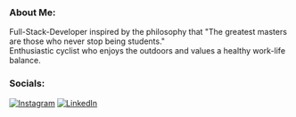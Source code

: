 ### About Me:

Full-Stack-Developer inspired by the philosophy that "The greatest masters are those who never stop being students."<br>Enthusiastic cyclist who enjoys the outdoors and values a healthy work-life balance.

### Socials:

[![Instagram](https://img.shields.io/badge/Instagram-%23E4405F.svg?logo=Instagram&logoColor=white)](https://instagram.com/julian.pietracz) [![LinkedIn](https://img.shields.io/badge/LinkedIn-%230077B5.svg?logo=linkedin&logoColor=white)](https://www.linkedin.com/in/julian-pietracz-04b08231b/)

<!-- Proudly created with GPRM ( https://gprm.itsvg.in ) -->
